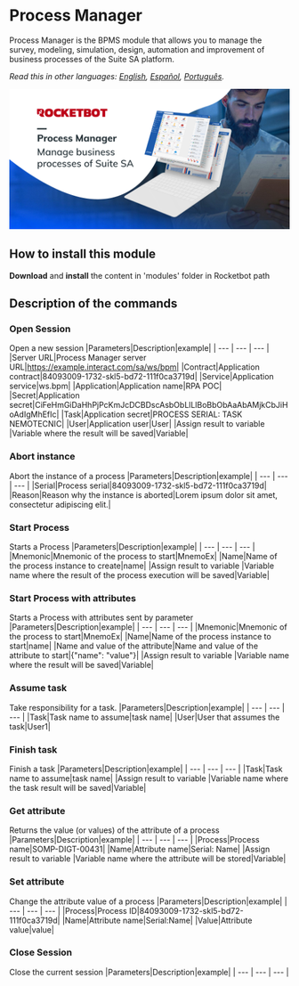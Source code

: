 # Process Manager
  
Process Manager is the BPMS module that allows you to manage the survey, modeling, simulation, design, automation and improvement of business processes of the Suite SA platform.  

*Read this in other languages: [English](Manual_Process_Manager.md), [Español](Manual_Process_Manager.es.md), [Português](Manual_Process_Manager.pr.md).*
  
![banner](imgs/Banner_Process_manager.png)
## How to install this module
  
__Download__ and __install__ the content in 'modules' folder in Rocketbot path  



## Description of the commands

### Open Session
  
Open a new session
|Parameters|Description|example|
| --- | --- | --- |
|Server URL|Process Manager server URL|https://example.interact.com/sa/ws/bpm|
|Contract|Application contract|84093009-1732-skl5-bd72-111f0ca3719d|
|Service|Application service|ws.bpm|
|Application|Application name|RPA POC|
|Secret|Application secret|CiFeHmGiDaHhPjPcKmJcDCBDscAsbObLlLlBoBbObAaAbAMjkCbJiHoAdIgMhEfIc|
|Task|Application secret|PROCESS SERIAL: TASK NEMOTECNIC|
|User|Application user|User|
|Assign result to variable |Variable where the result will be saved|Variable|

### Abort instance
  
Abort the instance of a process
|Parameters|Description|example|
| --- | --- | --- |
|Serial|Process serial|84093009-1732-skl5-bd72-111f0ca3719d|
|Reason|Reason why the instance is aborted|Lorem ipsum dolor sit amet, consectetur adipiscing elit.|

### Start Process
  
Starts a Process
|Parameters|Description|example|
| --- | --- | --- |
|Mnemonic|Mnemonic of the process to start|MnemoEx|
|Name|Name of the process instance to create|name|
|Assign result to variable |Variable name where the result of the process execution will be saved|Variable|

### Start Process with attributes
  
Starts a Process with attributes sent by parameter
|Parameters|Description|example|
| --- | --- | --- |
|Mnemonic|Mnemonic of the process to start|MnemoEx|
|Name|Name of the process instance to start|name|
|Name and value of the attribute|Name and value of the attribute to start|{"name": "value"}|
|Assign result to variable |Variable name where the result will be saved|Variable|

### Assume task
  
Take responsibility for a task.
|Parameters|Description|example|
| --- | --- | --- |
|Task|Task name to assume|task name|
|User|User that assumes the task|User1|

### Finish task
  
Finish a task
|Parameters|Description|example|
| --- | --- | --- |
|Task|Task name to assume|task name|
|Assign result to variable |Variable name where the task result will be saved|Variable|

### Get attribute
  
Returns the value (or values) of the attribute of a process
|Parameters|Description|example|
| --- | --- | --- |
|Process|Process name|SOMP-DIGT-00431|
|Name|Attribute name|Serial: Name|
|Assign result to variable |Variable name where the attribute will be stored|Variable|

### Set attribute
  
Change the attribute value of a process
|Parameters|Description|example|
| --- | --- | --- |
|Process|Process ID|84093009-1732-skl5-bd72-111f0ca3719d|
|Name|Attribute name|Serial:Name|
|Value|Attribute value|value|

### Close Session
  
Close the current session
|Parameters|Description|example|
| --- | --- | --- |
